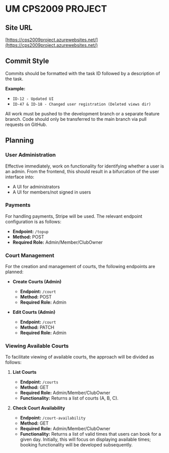 # UM CPS2009 PROJECT

## Site URL
[https://cps2009project.azurewebsites.net/](https://cps2009project.azurewebsites.net/)

## Commit Style
Commits should be formatted with the task ID followed by a description of the task. 

**Example:**
- `ID-12 - Updated UI`
- `ID-47 & ID-18 - Changed user registration (Deleted views dir)`

All work must be pushed to the development branch or a separate feature branch. Code should only be transferred to the main branch via pull requests on GitHub.

## Planning

### User Administration
Effective immediately, work on functionality for identifying whether a user is an admin. From the frontend, this should result in a bifurcation of the user interface into:
- A UI for administrators
- A UI for members/not signed in users

### Payments
For handling payments, Stripe will be used. The relevant endpoint configuration is as follows:
- **Endpoint:** `/topup`
- **Method:** POST
- **Required Role:** Admin/Member/ClubOwner

### Court Management
For the creation and management of courts, the following endpoints are planned:

- **Create Courts (Admin)**
  - **Endpoint:** `/court`
  - **Method:** POST
  - **Required Role:** Admin

- **Edit Courts (Admin)**
  - **Endpoint:** `/court`
  - **Method:** PATCH
  - **Required Role:** Admin

### Viewing Available Courts
To facilitate viewing of available courts, the approach will be divided as follows:

1. **List Courts**
   - **Endpoint:** `/courts`
   - **Method:** GET
   - **Required Role:** Admin/Member/ClubOwner
   - **Functionality:** Returns a list of courts (A, B, C).

2. **Check Court Availability**
   - **Endpoint:** `/court-availability`
   - **Method:** GET
   - **Required Role:** Admin/Member/ClubOwner
   - **Functionality:** Returns a list of valid times that users can book for a given day. Initially, this will focus on displaying available times; booking functionality will be developed subsequently.
